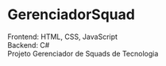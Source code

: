 # GerenciadorSquad
Frontend: HTML, CSS, JavaScript <br>
Backend: C# <br>
Projeto Gerenciador de Squads de Tecnologia
